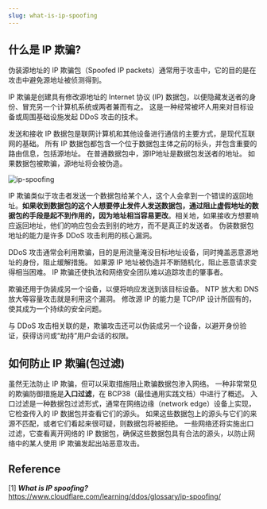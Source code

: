 ```yaml
---
slug: what-is-ip-spoofing
---
```


## 什么是 IP 欺骗?

伪装源地址的 IP 欺骗包（Spoofed IP packets）通常用于攻击中，它的目的是在攻击中避免源地址被侦测得到。

IP 欺骗是创建具有修改源地址的 Internet 协议 (IP) 数据包，以便隐藏发送者的身份、冒充另一个计算机系统或两者兼而有之。 这是一种经常被坏人用来对目标设备或周围基础设施发起 DDoS 攻击的技术。

发送和接收 IP 数据包是联网计算机和其他设备进行通信的主要方式，是现代互联网的基础。 所有 IP 数据包都包含一个位于数据包主体之前的标头，并包含重要的路由信息，包括源地址。 在普通数据包中，源IP地址是数据包发送者的地址。 如果数据包被欺骗，源地址将会被伪造。

![ip-spoofing](https://img.wukaipeng.com/2023/0923-145623-ip-spoofing.png)

IP 欺骗类似于攻击者发送一个数据包给某个人，这个人会拿到一个错误的返回地址。**如果收到数据包的这个人想要停止发件人发送数据包，通过阻止虚假地址的数据包的手段是起不到作用的，因为地址相当容易更改**。相关地，如果接收方想要响应返回地址，他们的响应包会去到别的地方，而不是真正的发送者。 伪装数据包地址的能力是许多 DDoS 攻击利用的核心漏洞。

DDoS 攻击通常会利用欺骗，目的是用流量淹没目标地址设备，同时掩盖恶意源地址的身份，阻止缓解措施。 如果源 IP 地址被伪造并不断随机化，阻止恶意请求变得相当困难。 IP 欺骗还使执法和网络安全团队难以追踪攻击的肇事者。

欺骗还用于伪装成另一个设备，以便将响应发送到该目标设备。 NTP 放大和 DNS 放大等容量攻击就是利用这个漏洞。 修改源 IP 的能力是 TCP/IP 设计所固有的，使其成为一个持续的安全问题。

与 DDoS 攻击相关联的是，欺骗攻击还可以伪装成另一个设备，以避开身份验证，获得访问或“劫持”用户会话的权限。

## 如何防止 IP 欺骗(包过滤)

虽然无法防止 IP 欺骗，但可以采取措施阻止欺骗数据包渗入网络。 一种非常常见的欺骗防御措施是**入口过滤**，在 BCP38（最佳通用实践文档）中进行了概述。 入口过滤是一种数据包过滤形式，通常在网络边缘（network edge）设备上实现，它检查传入的 IP 数据包并查看它们的源头。 如果这些数据包上的源头与它们的来源不匹配，或者它们看起来很可疑，则数据包将被拒绝。 一些网络还将实施出口过滤，它查看离开网络的 IP 数据包，确保这些数据包具有合法的源头，以防止网络中的某人使用 IP 欺骗发起出站恶意攻击。



## Reference

[1] ***What is IP spoofing?*** https://www.cloudflare.com/learning/ddos/glossary/ip-spoofing/























